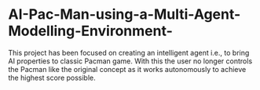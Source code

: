# AI-Pac-Man-using-a-Multi-Agent-Modelling-Environment-
This project has been focused on creating an intelligent agent i.e., to bring AI properties to classic Pacman game. With this the user no longer controls the Pacman like the original concept as it works autonomously to achieve the highest score possible.
